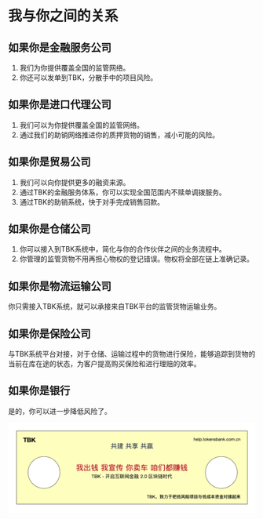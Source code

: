 # 我与你之间的关系

## 如果你是金融服务公司

1. 我们为你提供覆盖全国的监管网络。
2. 你还可以发单到TBK，分散手中的项目风险。

## 如果你是进口代理公司

1. 我们可以为你提供覆盖全国的监管网络。
2. 通过我们的助销网络推进你的质押货物的销售，减小可能的风险。

## 如果你是贸易公司

1. 我们可以向你提供更多的融资来源。
2. 通过TBK的金融服务体系，你可以实现全国范围内不赎单调拨服务。
3. 通过TBK的助销系统，快于对手完成销售回款。

## 如果你是仓储公司

1. 你可以接入到TBK系统中，简化与你的合作伙伴之间的业务流程中。
2. 你管理的监管货物不用再担心物权的登记错误。物权将全部在链上准确记录。

## 如果你是物流运输公司

你只需接入TBK系统，就可以承接来自TBK平台的监管货物运输业务。

## 如果你是保险公司

与TBK系统平台对接，对于仓储、运输过程中的货物进行保险，能够追踪到货物的当前在库在途的状态，为客户提高购买保险和进行理赔的效率。

## 如果你是银行

是的，你可以进一步降低风险了。

![](../.gitbook/assets/tbktokensbank-guang-gao-1.gif)

